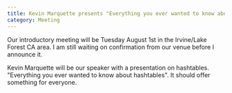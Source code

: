 ```yaml
---
title: Kevin Marquette presents "Everything you ever wanted to know about hashtables" on Aug 1st
category: Meeting
---
```


Our introductory meeting will be Tuesday August 1st in the Irvine/Lake Forest CA area. I am still waiting on confirmation from our venue before I announce it.

Kevin Marquette will be our speaker with a presentation on hashtables. "Everything you ever wanted to know about hashtables". It should offer something for everyone.

